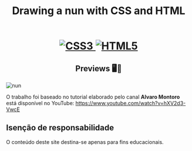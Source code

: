 <h1 align="center">
    <strong> Drawing a nun with CSS and HTML</strong>
    <br><br/>
   
[![CSS3](https://img.shields.io/badge/-css3-%231572B6.svg?style=for-the-badge&labelColor=black&logo=css3&logoColor=white) ![HTML5](https://img.shields.io/badge/-html5-%23E34F26.svg?style=for-the-badge&labelColor=black&logo=html5&logoColor=white)](#) 

<h2 align="center">Previews 🖥️📱</h2>
    
   ![nun](https://user-images.githubusercontent.com/61275275/151674651-ae7da7a5-c548-4a86-800f-c83555f540be.gif)



O trabalho foi baseado no tutorial elaborado pelo canal **Alvaro Montoro** está disponível no YouTube:
https://www.youtube.com/watch?v=hXV2d3-VwcE

 

## Isenção de responsabilidade

O conteúdo deste site destina-se apenas para fins educacionais.










